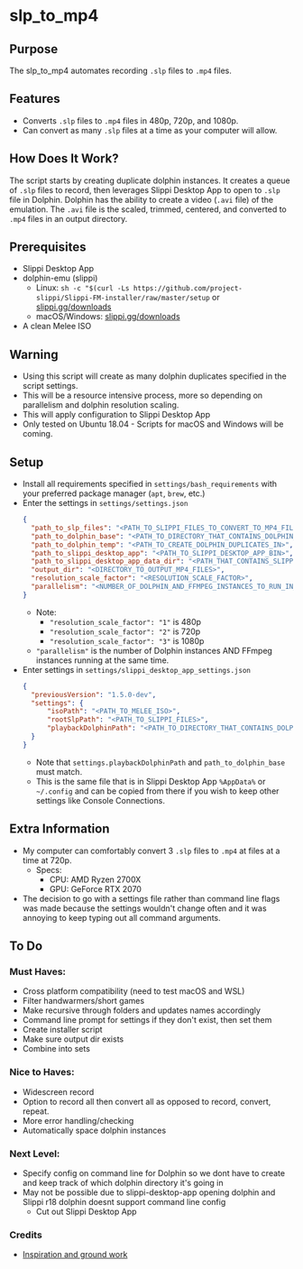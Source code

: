 # slp_to_mp4

## Purpose
The slp_to_mp4 automates recording `.slp` files to `.mp4` files.

## Features
* Converts `.slp` files to `.mp4` files in 480p, 720p, and 1080p.
* Can convert as many `.slp` files at a time as your computer will allow.

## How Does It Work?
The script starts by creating duplicate dolphin instances. It creates a queue of `.slp` files to record, then leverages Slippi Desktop App to open to `.slp` file in Dolphin. Dolphin has the ability to create a video (`.avi` file) of the emulation. The `.avi` file is the scaled, trimmed, centered, and converted to `.mp4` files in an output directory.

## Prerequisites
* Slippi Desktop App
* dolphin-emu (slippi)
  * Linux: `sh -c "$(curl -Ls https://github.com/project-slippi/Slippi-FM-installer/raw/master/setup` or [slippi.gg/downloads](slippi.gg/downloads)
  * macOS/Windows: [slippi.gg/downloads](slippi.gg/downloads)
* A clean Melee ISO

## Warning
* Using this script will create as many dolphin duplicates specified in the script settings.
* This will be a resource intensive process, more so depending on parallelism and dolphin resolution scaling.
* This will apply configuration to Slippi Desktop App
* Only tested on Ubuntu 18.04 - Scripts for macOS and Windows will be coming.

## Setup
* Install all requirements specified in `settings/bash_requirements` with your preferred package manager (`apt`, `brew`, etc.)
* Enter the settings in `settings/settings.json`
  ```json
  {
    "path_to_slp_files": "<PATH_TO_SLIPPI_FILES_TO_CONVERT_TO_MP4_FILES>",
    "path_to_dolphin_base": "<PATH_TO_DIRECTORY_THAT_CONTAINS_DOLPHIN_BIN>",
    "path_to_dolphin_temp": "<PATH_TO_CREATE_DOLPHIN_DUPLICATES_IN>",
    "path_to_slippi_desktop_app": "<PATH_TO_SLIPPI_DESKTOP_APP_BIN>",
    "path_to_slippi_desktop_app_data_dir": "<PATH_THAT_CONTAINS_SLIPPI_CONFIG>",
    "output_dir": "<DIRECTORY_TO_OUTPUT_MP4_FILES>",
    "resolution_scale_factor": "<RESOLUTION_SCALE_FACTOR>",
    "parallelism": "<NUMBER_OF_DOLPHIN_AND_FFMPEG_INSTANCES_TO_RUN_IN_PARALLEL>"
  }
  ```
    * Note:
      * `"resolution_scale_factor": "1"` is 480p
      * `"resolution_scale_factor": "2"` is 720p
      * `"resolution_scale_factor": "3"` is 1080p
    * `"parallelism"` is the number of Dolphin instances AND FFmpeg instances running at the same time.
* Enter settings in `settings/slippi_desktop_app_settings.json`
  ```json
  {
    "previousVersion": "1.5.0-dev",
    "settings": {
        "isoPath": "<PATH_TO_MELEE_ISO>",
        "rootSlpPath": "<PATH_TO_SLIPPI_FILES>",
        "playbackDolphinPath": "<PATH_TO_DIRECTORY_THAT_CONTAINS_DOLPHIN_BIN>"
    }
  }
  ```
  * Note that `settings.playbackDolphinPath` and `path_to_dolphin_base` must match.
  * This is the same file that is in Slippi Desktop App `%AppData%` or `~/.config` and can be copied from there if you wish to keep other settings like Console Connections.


## Extra Information
* My computer can comfortably convert 3 `.slp` files to `.mp4` at  files at a time at 720p.
  * Specs: 
    * CPU: AMD Ryzen 2700X
    * GPU: GeForce RTX 2070
* The decision to go with a settings file rather than command line flags was made because the settings wouldn't change often and it was annoying to keep typing out all command arguments.






## To Do
### Must Haves:
- Cross platform compatibility (need to test macOS and WSL)
- Filter handwarmers/short games
- Make recursive through folders and updates names accordingly
- Command line prompt for settings if they don't exist, then set them
- Create installer script
- Make sure output dir exists
- Combine into sets


### Nice to Haves:
- Widescreen record
- Option to record all then convert all as opposed to record, convert, repeat.
- More error handling/checking
- Automatically space dolphin instances


### Next Level:
- Specify config on command line for Dolphin so we dont have to create and keep track of which dolphin directory it's going in
- May not be possible due to slippi-desktop-app opening dolphin and Slippi r18 dolphin doesnt support command line config
  - Cut out Slippi Desktop App


### Credits
* [Inspiration and ground work](https://www.reddit.com/r/SSBM/comments/d0y0ag/send_slippi_a_proof_of_concept_for_massrecording/)